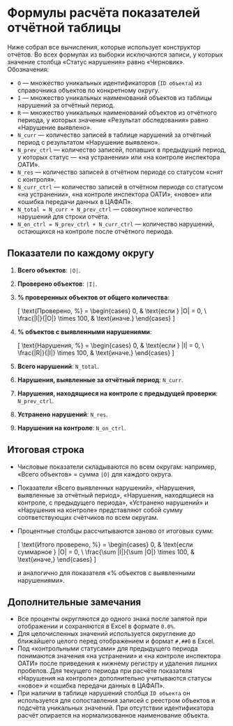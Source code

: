 # Формулы расчёта показателей отчётной таблицы

Ниже собрал все вычисления, которые использует конструктор отчётов. Во всех формулах из выборки исключаются записи, у которых значение столбца «Статус нарушения» равно «Черновик». Обозначения:

- `O` — множество уникальных идентификаторов (`ID объекта`) из справочника объектов по конкретному округу.
- `I` — множество уникальных наименований объектов из таблицы нарушений за отчётный период.
- `R` — множество уникальных наименований объектов из отчётного периода, у которых значение «Результат обследования» равно «Нарушение выявлено».
- `N_curr` — количество записей в таблице нарушений за отчётный период с результатом «Нарушение выявлено».
- `N_prev_ctrl` — количество записей, попавших в предыдущий период, у которых статус — «на устранении» или «на контроле инспектора ОАТИ».
- `N_res` — количество записей в отчётном периоде со статусом «снят с контроля».
- `N_curr_ctrl` — количество записей в отчётном периоде со статусом «на устранении», «на контроле инспектора ОАТИ», «новое» или «ошибка передачи данных в ЦАФАП».
- `N_total = N_curr + N_prev_ctrl` — совокупное количество нарушений для строки отчёта.
- `N_on_ctrl = N_prev_ctrl + N_curr_ctrl` — количество нарушений, остающихся на контроле после отчётного периода.

## Показатели по каждому округу

1. **Всего объектов**: `|O|`.
2. **Проверено объектов**: `|I|`.
3. **% проверенных объектов от общего количества**: 
   
   \[
   \text{Проверено, %} =
   \begin{cases}
     0, & \text{если } |O| = 0, \\
     \frac{|I|}{|O|} \times 100, & \text{иначе.}
   \end{cases}
   \]

4. **% объектов с выявленными нарушениями**:

   \[
   \text{Нарушения, %} =
   \begin{cases}
     0, & \text{если } |I| = 0, \\
     \frac{|R|}{|I|} \times 100, & \text{иначе.}
   \end{cases}
   \]

5. **Всего нарушений**: `N_total`.
6. **Нарушения, выявленные за отчётный период**: `N_curr`.
7. **Нарушения, находящиеся на контроле с предыдущей проверки**: `N_prev_ctrl`.
8. **Устранено нарушений**: `N_res`.
9. **Нарушения на контроле**: `N_on_ctrl`.

## Итоговая строка

- Числовые показатели складываются по всем округам: например, «Всего объектов» = сумма `|O|` для каждого округа.
- Показатели «Всего выявленных нарушений», «Нарушения, выявленные за отчётный период», «Нарушения, находящиеся на контроле, с предыдущего периода», «Устранено нарушений» и «Нарушения на контроле» представляют собой сумму соответствующих счётчиков по всем округам.
- Процентные столбцы рассчитываются заново от итоговых сумм:
  
  \[
  \text{Итого проверено, %} =
  \begin{cases}
    0, & \text{если суммарное } |O| = 0, \\
    \frac{\sum |I|}{\sum |O|} \times 100, & \text{иначе,}
  \end{cases}
  \]
  
  и аналогично для показателя «% объектов с выявленными нарушениями».

## Дополнительные замечания

- Все проценты округляются до одного знака после запятой при отображении и сохраняются в Excel в формате `0.0%`.
- Для целочисленных значений используется округление до ближайшего целого перед отображением и формат `#,##0` в Excel.
- Под «контрольными статусами» для предыдущего периода понимаются значения «на устранении» и «на контроле инспектора ОАТИ» после приведения к нижнему регистру и удаления лишних пробелов. Для текущего периода при расчёте показателя «Нарушения на контроле» дополнительно учитываются статусы «новое» и «ошибка передачи данных в ЦАФАП».
- При наличии в таблице нарушений столбца `ID объекта` он используется для сопоставления записей с реестром объектов и подсчёта уникальных значений. При отсутствии идентификатора расчёт опирается на нормализованное наименование объекта.
